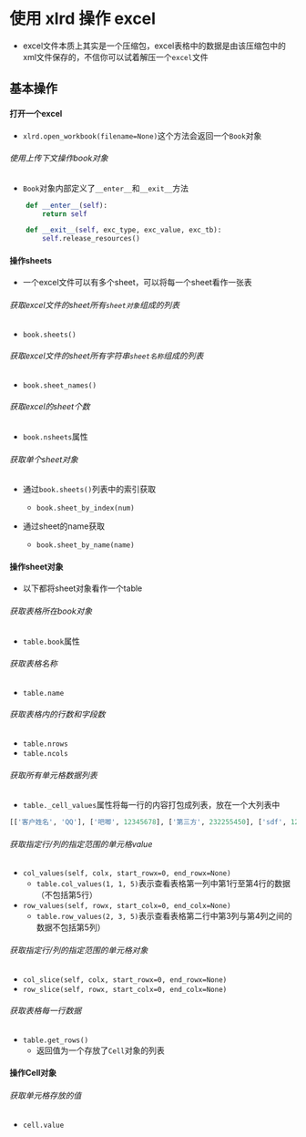 # 使用 xlrd 操作 excel
- excel文件本质上其实是一个压缩包，excel表格中的数据是由该压缩包中的xml文件保存的，不信你可以试着解压一个`excel`文件


## 基本操作
#### 打开一个excel
- `xlrd.open_workbook(filename=None)`这个方法会返回一个`Book`对象

###### 使用上传下文操作book对象
- `Book`对象内部定义了`__enter__`和`__exit__`方法

```python
    def __enter__(self):
        return self

    def __exit__(self, exc_type, exc_value, exc_tb):
        self.release_resources()
```



#### 操作sheets
- 一个excel文件可以有多个sheet，可以将每一个sheet看作一张表

###### 获取excel文件的sheet所有`sheet对象`组成的列表
- `book.sheets()`

###### 获取excel文件的sheet所有字符串`sheet名称`组成的列表
- `book.sheet_names()`

###### 获取excel的sheet个数
- `book.nsheets`属性


###### 获取单个sheet对象
- 通过`book.sheets()`列表中的索引获取
	- `book.sheet_by_index(num)`

- 通过sheet的name获取
	- `book.sheet_by_name(name)`

#### 操作sheet对象
- 以下都将sheet对象看作一个table

###### 获取表格所在book对象
- `table.book`属性

###### 获取表格名称
- `table.name`

###### 获取表格内的行数和字段数
- `table.nrows`
- `table.ncols`

###### 获取所有单元格数据列表
- `table._cell_values`属性将每一行的内容打包成列表，放在一个大列表中
	
```python
[['客户姓名', 'QQ'], ['吧唧', 12345678], ['第三方', 232255450], ['sdf', 1231287450]]
```

###### 获取指定行/列的指定范围的单元格value
- `col_values(self, colx, start_rowx=0, end_rowx=None)`
	- `table.col_values(1, 1, 5)`表示查看表格第一列中第1行至第4行的数据（不包括第5行）
- `row_values(self, rowx, start_colx=0, end_colx=None)`
	- `table.row_values(2, 3, 5)`表示查看表格第二行中第3列与第4列之间的数据不包括第5列）

###### 获取指定行/列的指定范围的单元格对象
- `col_slice(self, colx, start_rowx=0, end_rowx=None)`
- `row_slice(self, rowx, start_colx=0, end_colx=None)`

###### 获取表格每一行数据
- `table.get_rows()`
	- 返回值为一个存放了`Cell`对象的列表


#### 操作Cell对象
###### 获取单元格存放的值
- `cell.value`


